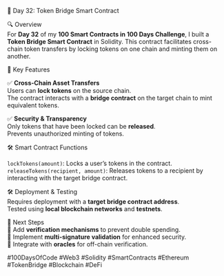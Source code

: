  🔄 Day 32: Token Bridge Smart Contract  

 🔍 Overview  
For **Day 32** of my **100 Smart Contracts in 100 Days Challenge**, I built a **Token Bridge Smart Contract** in Solidity. This contract facilitates cross-chain token transfers by locking tokens on one chain and minting them on another.  

 📜 Key Features  

✅ **Cross-Chain Asset Transfers**  
 Users can **lock tokens** on the source chain.  
 The contract interacts with a **bridge contract** on the target chain to mint equivalent tokens.  

✅ **Security & Transparency**  
 Only tokens that have been locked can be **released**.  
 Prevents unauthorized minting of tokens.  

 🛠️ Smart Contract Functions  

 `lockTokens(amount)`: Locks a user’s tokens in the contract.  
 `releaseTokens(recipient, amount)`: Releases tokens to a recipient by interacting with the target bridge contract.  

 🛠️ Deployment & Testing  
 Requires deployment with a **target bridge contract address**.  
 Tested using **local blockchain networks** and **testnets**.  

 🔗 Next Steps  
🔹 Add **verification mechanisms** to prevent double spending.  
🔹 Implement **multi-signature validation** for enhanced security.  
🔹 Integrate with **oracles** for off-chain verification.  

#100DaysOfCode #Web3 #Solidity #SmartContracts #Ethereum #TokenBridge #Blockchain #DeFi